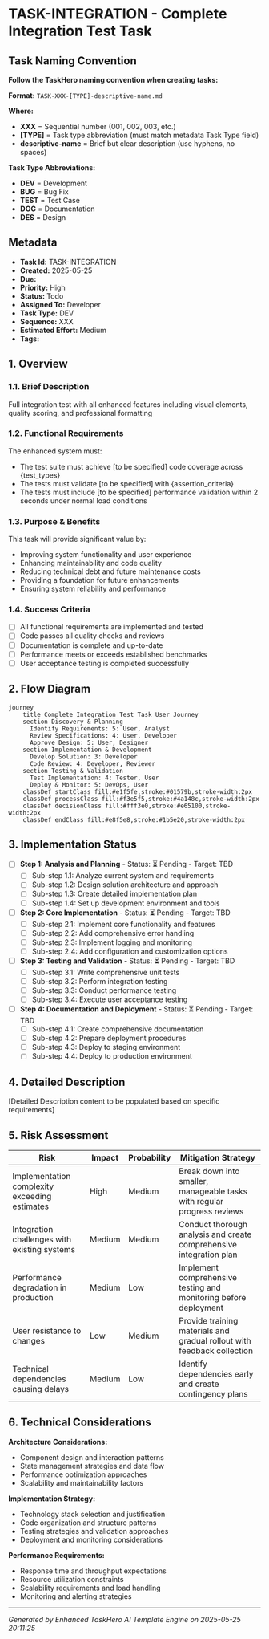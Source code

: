 # TASK-INTEGRATION - Complete Integration Test Task

## Task Naming Convention
**Follow the TaskHero naming convention when creating tasks:**

**Format:** `TASK-XXX-[TYPE]-descriptive-name.md`

**Where:**
- **XXX** = Sequential number (001, 002, 003, etc.)
- **[TYPE]** = Task type abbreviation (must match metadata Task Type field)
- **descriptive-name** = Brief but clear description (use hyphens, no spaces)

**Task Type Abbreviations:**
- **DEV** = Development
- **BUG** = Bug Fix
- **TEST** = Test Case
- **DOC** = Documentation
- **DES** = Design

## Metadata
- **Task Id:** TASK-INTEGRATION
- **Created:** 2025-05-25
- **Due:** 
- **Priority:** High
- **Status:** Todo
- **Assigned To:** Developer
- **Task Type:** DEV
- **Sequence:** XXX
- **Estimated Effort:** Medium
- **Tags:** 

## 1. Overview
### 1.1. Brief Description
Full integration test with all enhanced features including visual elements, quality scoring, and professional formatting

### 1.2. Functional Requirements
The enhanced system must:
- The test suite must achieve [to be specified] code coverage across {test_types}
- The tests must validate [to be specified] with {assertion_criteria}
- The tests must include [to be specified] performance validation within 2 seconds under normal load conditions

### 1.3. Purpose & Benefits
This task will provide significant value by:
- Improving system functionality and user experience
- Enhancing maintainability and code quality
- Reducing technical debt and future maintenance costs
- Providing a foundation for future enhancements
- Ensuring system reliability and performance

### 1.4. Success Criteria
- [ ] All functional requirements are implemented and tested
- [ ] Code passes all quality checks and reviews
- [ ] Documentation is complete and up-to-date
- [ ] Performance meets or exceeds established benchmarks
- [ ] User acceptance testing is completed successfully

## 2. Flow Diagram
```mermaid
journey
    title Complete Integration Test Task User Journey
    section Discovery & Planning
      Identify Requirements: 5: User, Analyst
      Review Specifications: 4: User, Developer
      Approve Design: 5: User, Designer
    section Implementation & Development
      Develop Solution: 3: Developer
      Code Review: 4: Developer, Reviewer
    section Testing & Validation
      Test Implementation: 4: Tester, User
      Deploy & Monitor: 5: DevOps, User
    classDef startClass fill:#e1f5fe,stroke:#01579b,stroke-width:2px
    classDef processClass fill:#f3e5f5,stroke:#4a148c,stroke-width:2px
    classDef decisionClass fill:#fff3e0,stroke:#e65100,stroke-width:2px
    classDef endClass fill:#e8f5e8,stroke:#1b5e20,stroke-width:2px
```

## 3. Implementation Status
- [ ] **Step 1: Analysis and Planning** - Status: ⏳ Pending - Target: TBD
  - [ ] Sub-step 1.1: Analyze current system and requirements
  - [ ] Sub-step 1.2: Design solution architecture and approach
  - [ ] Sub-step 1.3: Create detailed implementation plan
  - [ ] Sub-step 1.4: Set up development environment and tools

- [ ] **Step 2: Core Implementation** - Status: ⏳ Pending - Target: TBD
  - [ ] Sub-step 2.1: Implement core functionality and features
  - [ ] Sub-step 2.2: Add comprehensive error handling
  - [ ] Sub-step 2.3: Implement logging and monitoring
  - [ ] Sub-step 2.4: Add configuration and customization options

- [ ] **Step 3: Testing and Validation** - Status: ⏳ Pending - Target: TBD
  - [ ] Sub-step 3.1: Write comprehensive unit tests
  - [ ] Sub-step 3.2: Perform integration testing
  - [ ] Sub-step 3.3: Conduct performance testing
  - [ ] Sub-step 3.4: Execute user acceptance testing

- [ ] **Step 4: Documentation and Deployment** - Status: ⏳ Pending - Target: TBD
  - [ ] Sub-step 4.1: Create comprehensive documentation
  - [ ] Sub-step 4.2: Prepare deployment procedures
  - [ ] Sub-step 4.3: Deploy to staging environment
  - [ ] Sub-step 4.4: Deploy to production environment

## 4. Detailed Description
[Detailed Description content to be populated based on specific requirements]

## 5. Risk Assessment
| Risk | Impact | Probability | Mitigation Strategy |
|------|--------|-------------|-------------------|
| Implementation complexity exceeding estimates | High | Medium | Break down into smaller, manageable tasks with regular progress reviews |
| Integration challenges with existing systems | Medium | Medium | Conduct thorough analysis and create comprehensive integration plan |
| Performance degradation in production | Medium | Low | Implement comprehensive testing and monitoring before deployment |
| User resistance to changes | Low | Medium | Provide training materials and gradual rollout with feedback collection |
| Technical dependencies causing delays | Medium | Low | Identify dependencies early and create contingency plans |

## 6. Technical Considerations
**Architecture Considerations:**
- Component design and interaction patterns
- State management strategies and data flow
- Performance optimization approaches
- Scalability and maintainability factors

**Implementation Strategy:**
- Technology stack selection and justification
- Code organization and structure patterns
- Testing strategies and validation approaches
- Deployment and monitoring considerations

**Performance Requirements:**
- Response time and throughput expectations
- Resource utilization constraints
- Scalability requirements and load handling
- Monitoring and alerting strategies

---
*Generated by Enhanced TaskHero AI Template Engine on 2025-05-25 20:11:25*
